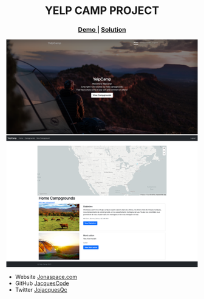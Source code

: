 <h1 align="center">YELP CAMP PROJECT</h1>

<div align="center">
  <h3>
    <a href="https://damp-ridge-48657.herokuapp.com/">
      Demo
    </a>
    <span> | </span>
    <a href="https://github.com/Jacquescode/YelpCamp-Project/">
      Solution
    </a>
  </h3>
</div>

<img src="Images/screencapture1.png">
<img src="Images/screencapture2.png">

- Website [Jonaspace.com](https://jonaspace.com/)
- GitHub [JacquesCode](https://github.com/Jacquescode)
- Twitter [JojacquesQc](https://twitter.com/JoJacquesQc)
